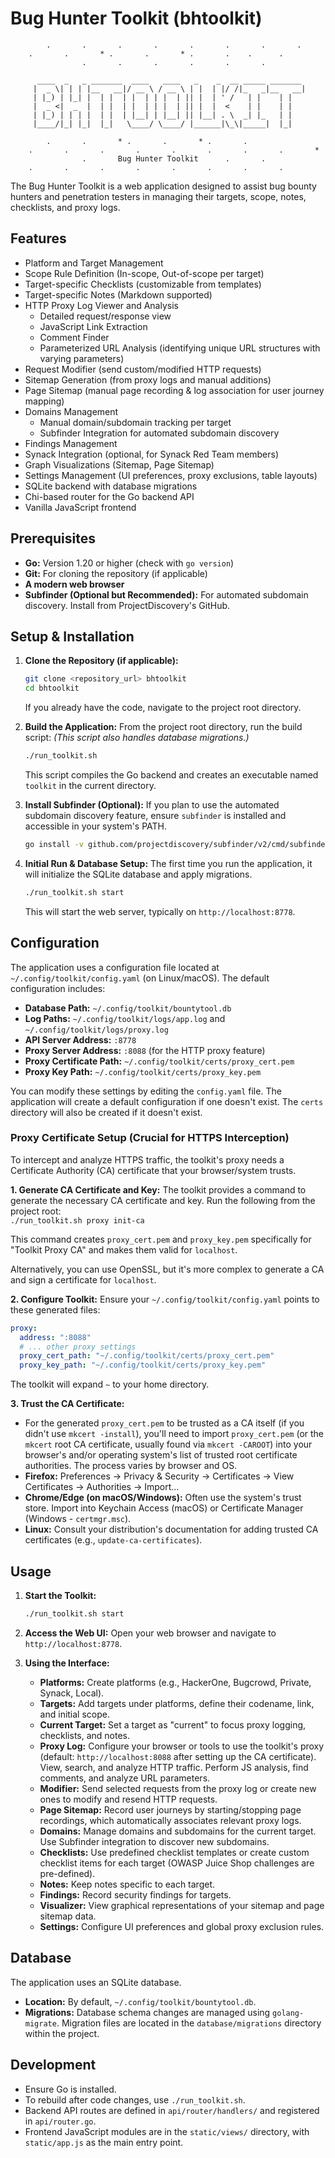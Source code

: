 # Bug Hunter Toolkit (bhtoolkit)

```
        .       .       .       .       .       .       .       .
    .       .       * .       .       * .       .    .      .   
                .       .       .       .       .       .

      ____  _   _ _______  ____   ____   _    _  __ _____ _______ 
     |  _ \| | | |__   __|/ __ \ / __ \ | |  | |/ /|_   _|__   __|
     | |_) | |_| |  | |  | |  | | |  | || |  | ' /   | |    | |   
     |  _ <|  _  |  | |  | |  | | |  | || |  |  <    | |    | |   
     | |_) | | | |  | |  | |__| | |__| || |__| . \  _| |_   | |   
     |____/|_| |_|  |_|   \____/ \____/ |______|\_\|_____|  |_|   

        .       .       * .       .       * .       .
    .       .       .       .       .       .       .       .       *
                .       Bug Hunter Toolkit      .       .
    .       .       .       .       .       .       .       .

```  

The Bug Hunter Toolkit is a web application designed to assist bug bounty hunters and penetration testers in managing their targets, scope, notes, checklists, and proxy logs.

## Features

*   Platform and Target Management
*   Scope Rule Definition (In-scope, Out-of-scope per target)
*   Target-specific Checklists (customizable from templates)
*   Target-specific Notes (Markdown supported)
*   HTTP Proxy Log Viewer and Analysis
    *   Detailed request/response view
    *   JavaScript Link Extraction
    *   Comment Finder
    *   Parameterized URL Analysis (identifying unique URL structures with varying parameters)
*   Request Modifier (send custom/modified HTTP requests)
*   Sitemap Generation (from proxy logs and manual additions)
*   Page Sitemap (manual page recording & log association for user journey mapping)
*   Domains Management
    *   Manual domain/subdomain tracking per target
    *   Subfinder Integration for automated subdomain discovery
*   Findings Management
*   Synack Integration (optional, for Synack Red Team members)
*   Graph Visualizations (Sitemap, Page Sitemap)
*   Settings Management (UI preferences, proxy exclusions, table layouts)
*   SQLite backend with database migrations
*   Chi-based router for the Go backend API
*   Vanilla JavaScript frontend

## Prerequisites

*   **Go:** Version 1.20 or higher (check with `go version`)
*   **Git:** For cloning the repository (if applicable)
*   **A modern web browser**
*   **Subfinder (Optional but Recommended):** For automated subdomain discovery. Install from ProjectDiscovery's GitHub.

## Setup & Installation

1.  **Clone the Repository (if applicable):**
    ```bash
    git clone <repository_url> bhtoolkit
    cd bhtoolkit
    ```
    If you already have the code, navigate to the project root directory.

2.  **Build the Application:**
    From the project root directory, run the build script:
    *(This script also handles database migrations.)*
    ```bash
    ./run_toolkit.sh
    ```
    This script compiles the Go backend and creates an executable named `toolkit` in the current directory.

3.  **Install Subfinder (Optional):**
    If you plan to use the automated subdomain discovery feature, ensure `subfinder` is installed and accessible in your system's PATH.
    ```bash
    go install -v github.com/projectdiscovery/subfinder/v2/cmd/subfinder@latest
    ```
4.  **Initial Run & Database Setup:**
    The first time you run the application, it will initialize the SQLite database and apply migrations.
    ```bash
    ./run_toolkit.sh start
    ```
    This will start the web server, typically on `http://localhost:8778`.

## Configuration

The application uses a configuration file located at `~/.config/toolkit/config.yaml` (on Linux/macOS).
The default configuration includes:
*   **Database Path:** `~/.config/toolkit/bountytool.db`
*   **Log Paths:** `~/.config/toolkit/logs/app.log` and `~/.config/toolkit/logs/proxy.log`  
*   **API Server Address:** `:8778`
*   **Proxy Server Address:** `:8088` (for the HTTP proxy feature)
*   **Proxy Certificate Path:** `~/.config/toolkit/certs/proxy_cert.pem`
*   **Proxy Key Path:** `~/.config/toolkit/certs/proxy_key.pem`

You can modify these settings by editing the `config.yaml` file. The application will create a default configuration if one doesn't exist. The `certs` directory will also be created if it doesn't exist.  

### Proxy Certificate Setup (Crucial for HTTPS Interception)

To intercept and analyze HTTPS traffic, the toolkit's proxy needs a Certificate Authority (CA) certificate that your browser/system trusts.  

**1. Generate CA Certificate and Key:**
   The toolkit provides a command to generate the necessary CA certificate and key. Run the following from the project root:  
   `./run_toolkit.sh proxy init-ca`

   This command creates `proxy_cert.pem` and `proxy_key.pem` specifically for "Toolkit Proxy CA" and makes them valid for `localhost`.

   Alternatively, you can use OpenSSL, but it's more complex to generate a CA and sign a certificate for `localhost`.

**2. Configure Toolkit:**
   Ensure your `~/.config/toolkit/config.yaml` points to these generated files:
   ```yaml
   proxy:
     address: ":8088"
     # ... other proxy settings
     proxy_cert_path: "~/.config/toolkit/certs/proxy_cert.pem"
     proxy_key_path: "~/.config/toolkit/certs/proxy_key.pem"
   ```
   The toolkit will expand `~` to your home directory.

**3. Trust the CA Certificate:**
   *   For the generated `proxy_cert.pem` to be trusted as a CA itself (if you didn't use `mkcert -install`), you'll need to import `proxy_cert.pem` (or the `mkcert` root CA certificate, usually found via `mkcert -CAROOT`) into your browser's and/or operating system's list of trusted root certificate authorities. The process varies by browser and OS.
   *   **Firefox:** Preferences -> Privacy & Security -> Certificates -> View Certificates -> Authorities -> Import...
   *   **Chrome/Edge (on macOS/Windows):** Often use the system's trust store. Import into Keychain Access (macOS) or Certificate Manager (Windows - `certmgr.msc`).
   *   **Linux:** Consult your distribution's documentation for adding trusted CA certificates (e.g., `update-ca-certificates`).

## Usage

1.  **Start the Toolkit:**
    ```bash
    ./run_toolkit.sh start
    ```
2.  **Access the Web UI:**
    Open your web browser and navigate to `http://localhost:8778`.

3.  **Using the Interface:**
    *   **Platforms:** Create platforms (e.g., HackerOne, Bugcrowd, Private, Synack, Local).
    *   **Targets:** Add targets under platforms, define their codename, link, and initial scope.
    *   **Current Target:** Set a target as "current" to focus proxy logging, checklists, and notes.
    *   **Proxy Log:** Configure your browser or tools to use the toolkit's proxy (default: `http://localhost:8088` after setting up the CA certificate). View, search, and analyze HTTP traffic. Perform JS analysis, find comments, and analyze URL parameters.
    *   **Modifier:** Send selected requests from the proxy log or create new ones to modify and resend HTTP requests.
    *   **Page Sitemap:** Record user journeys by starting/stopping page recordings, which automatically associates relevant proxy logs.
    *   **Domains:** Manage domains and subdomains for the current target. Use Subfinder integration to discover new subdomains.
    *   **Checklists:** Use predefined checklist templates or create custom checklist items for each target (OWASP Juice Shop challenges are pre-defined).
    *   **Notes:** Keep notes specific to each target.
    *   **Findings:** Record security findings for targets.
    *   **Visualizer:** View graphical representations of your sitemap and page sitemap data.
    *   **Settings:** Configure UI preferences and global proxy exclusion rules.

## Database

The application uses an SQLite database.
*   **Location:** By default, `~/.config/toolkit/bountytool.db`.
*   **Migrations:** Database schema changes are managed using `golang-migrate`. Migration files are located in the `database/migrations` directory within the project.

## Development

*   Ensure Go is installed.
*   To rebuild after code changes, use `./run_toolkit.sh`.
*   Backend API routes are defined in `api/router/handlers/` and registered in `api/router.go`.
*   Frontend JavaScript modules are in the `static/views/` directory, with `static/app.js` as the main entry point.

